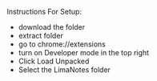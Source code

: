 Instructions For Setup:

 - download the folder
 - extract folder
 - go to chrome://extensions
 - turn on Developer mode in the top right 
 - Click Load Unpacked
 - Select the LimaNotes folder



